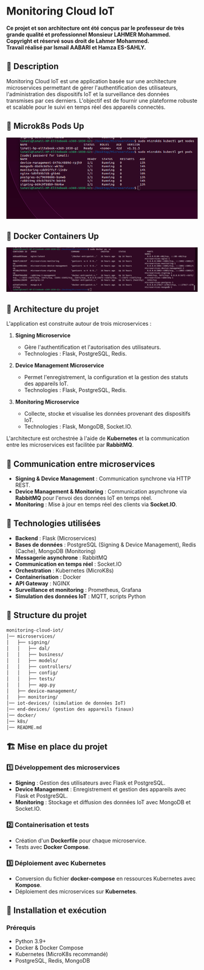 # Monitoring Cloud IoT

**Ce projet et son architecture ont été conçus par le professeur de très grande qualité et professionnel Monsieur LAHMER Mohammed.**  
**Copyright et réservé sous droit de Lahmer Mohammed.**  
**Travail réalisé par Ismail AABARI et Hamza ES-SAHLY.**  

## 📝 Description
Monitoring Cloud IoT est une application basée sur une architecture microservices permettant de gérer l'authentification des utilisateurs, l'administration des dispositifs IoT et la surveillance des données transmises par ces derniers. L'objectif est de fournir une plateforme robuste et scalable pour le suivi en temps réel des appareils connectés.

## 🔗 Microk8s Pods Up 
![Microk8s Pods](https://github.com/Ismail-AABARI/Monitoring-Cloud-IoT/blob/main/pods.png)

## 🔧 Docker Containers Up 
![Docker Containers](https://github.com/Ismail-AABARI/Monitoring-Cloud-IoT/blob/main/Containers%20de%20docker.png)

## 🚀 **Architecture du projet**
L'application est construite autour de trois microservices :

1. **Signing Microservice**  
   - Gère l'authentification et l'autorisation des utilisateurs.
   - Technologies : Flask, PostgreSQL, Redis.

2. **Device Management Microservice**  
   - Permet l'enregistrement, la configuration et la gestion des statuts des appareils IoT.
   - Technologies : Flask, PostgreSQL, Redis.

3. **Monitoring Microservice**  
   - Collecte, stocke et visualise les données provenant des dispositifs IoT.
   - Technologies : Flask, MongoDB, Socket.IO.

L'architecture est orchestrée à l'aide de **Kubernetes** et la communication entre les microservices est facilitée par **RabbitMQ**.

## 🔗 **Communication entre microservices**
- **Signing & Device Management** : Communication synchrone via HTTP REST.
- **Device Management & Monitoring** : Communication asynchrone via **RabbitMQ** pour l'envoi des données IoT en temps réel.
- **Monitoring** : Mise à jour en temps réel des clients via **Socket.IO**.

## 🔧 **Technologies utilisées**
- **Backend** : Flask (Microservices)
- **Bases de données** : PostgreSQL (Signing & Device Management), Redis (Cache), MongoDB (Monitoring)
- **Messagerie asynchrone** : RabbitMQ
- **Communication en temps réel** : Socket.IO
- **Orchestration** : Kubernetes (MicroK8s)
- **Containerisation** : Docker
- **API Gateway** : NGINX
- **Surveillance et monitoring** : Prometheus, Grafana
- **Simulation des données IoT** : MQTT, scripts Python

## 📂 **Structure du projet**
```
monitoring-cloud-iot/
│── microservices/
│   ├── signing/
│   │   ├── dal/
│   │   ├── business/
│   │   ├── models/
│   │   ├── controllers/
│   │   ├── config/
│   │   ├── tests/
│   │   ├── app.py
│   ├── device-management/
│   ├── monitoring/
│── iot-devices/ (simulation de données IoT)
│── end-devices/ (gestion des appareils finaux)
│── docker/
│── k8s/
│── README.md
```

## 🏗️ **Mise en place du projet**

### 1️⃣ **Développement des microservices**
- **Signing** : Gestion des utilisateurs avec Flask et PostgreSQL.
- **Device Management** : Enregistrement et gestion des appareils avec Flask et PostgreSQL.
- **Monitoring** : Stockage et diffusion des données IoT avec MongoDB et Socket.IO.

### 2️⃣ **Containerisation et tests**
- Création d'un **Dockerfile** pour chaque microservice.
- Tests avec **Docker Compose**.

### 3️⃣ **Déploiement avec Kubernetes**
- Conversion du fichier **docker-compose** en ressources Kubernetes avec **Kompose**.
- Déploiement des microservices sur **Kubernetes**.

## 📜 **Installation et exécution**
### Prérequis
- Python 3.9+
- Docker & Docker Compose
- Kubernetes (MicroK8s recommandé)
- PostgreSQL, Redis, MongoDB

